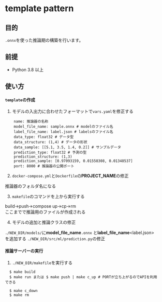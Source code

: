 # template pattern

## 目的

`.onnx`を使った推論期の構築を行います。

## 前提

- Python 3.8 以上

## 使い方

#### `template`の作成


1. モデルの入出力に合わせたフォーマットで`vars.yaml`を修正する

```
    name: 推論器の名称
    model_file_name: sample.onnx # modelのファイル名
    label_file_name: label.json # labelsのファイル名
    data_type: float32 # データ型
    data_structure: (1,4) # データの形状
    data_sample: [[5.1, 3.5, 1.4, 0.2]] # サンプルデータ
    prediction_type: float32 # 予測の型
    prediction_structure: (1,3)
    prediction_sample: [0.97093159, 0.01558308, 0.01348537]
    port: 8000 # 推論器の公開ポート
```

2. `docker-compose.yml`と`Dockerfile`の**PROJECT_NAME**の修正
  
推論器のフォルダ名になる


3. `makefile`のコマンドを上から実行する
  
build->push->compose up->cp->rm  
ここまでで推論用のファイルが作成される


4. モデルの追加と推論クラスの修正

`./NEW_DIR/models/`に**model_file_name**`.onnx` と**label_file_name**<label.json>を追加する
`./NEW_DIR/src/ml/prediction.py`の修正

#### 推論サーバーの実行

1. `./NEW_DIR/makefile`を実行する

```
  $ make build 
  $ make run または $ make push | make c_up # PORTが立ち上がるのでAPIを利用できる

  $ make c_down 
  $ make rm 

```
